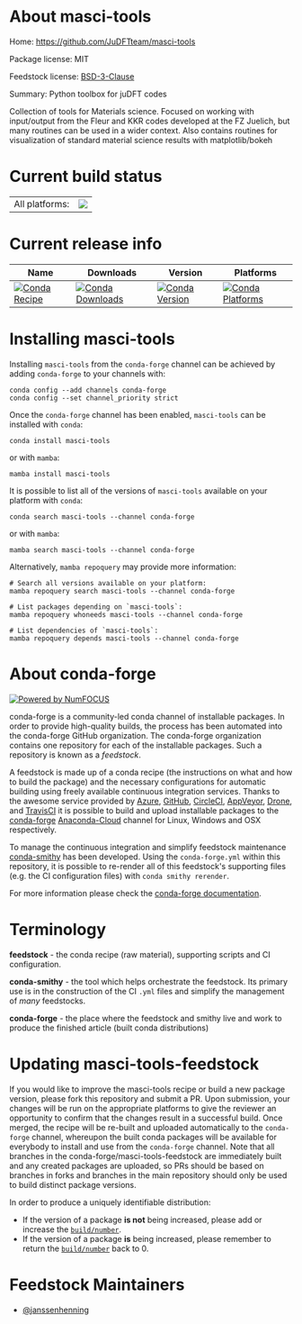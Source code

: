 About masci-tools
=================

Home: https://github.com/JuDFTteam/masci-tools

Package license: MIT

Feedstock license: [BSD-3-Clause](https://github.com/conda-forge/masci-tools-feedstock/blob/main/LICENSE.txt)

Summary: Python toolbox for juDFT codes

Collection of tools for Materials science.
Focused on working with input/output from the Fleur and KKR codes developed at the FZ Juelich,
but many routines can be used in a wider context.
Also contains routines for visualization of standard material science results with matplotlib/bokeh


Current build status
====================


<table><tr><td>All platforms:</td>
    <td>
      <a href="https://dev.azure.com/conda-forge/feedstock-builds/_build/latest?definitionId=14065&branchName=main">
        <img src="https://dev.azure.com/conda-forge/feedstock-builds/_apis/build/status/masci-tools-feedstock?branchName=main">
      </a>
    </td>
  </tr>
</table>

Current release info
====================

| Name | Downloads | Version | Platforms |
| --- | --- | --- | --- |
| [![Conda Recipe](https://img.shields.io/badge/recipe-masci--tools-green.svg)](https://anaconda.org/conda-forge/masci-tools) | [![Conda Downloads](https://img.shields.io/conda/dn/conda-forge/masci-tools.svg)](https://anaconda.org/conda-forge/masci-tools) | [![Conda Version](https://img.shields.io/conda/vn/conda-forge/masci-tools.svg)](https://anaconda.org/conda-forge/masci-tools) | [![Conda Platforms](https://img.shields.io/conda/pn/conda-forge/masci-tools.svg)](https://anaconda.org/conda-forge/masci-tools) |

Installing masci-tools
======================

Installing `masci-tools` from the `conda-forge` channel can be achieved by adding `conda-forge` to your channels with:

```
conda config --add channels conda-forge
conda config --set channel_priority strict
```

Once the `conda-forge` channel has been enabled, `masci-tools` can be installed with `conda`:

```
conda install masci-tools
```

or with `mamba`:

```
mamba install masci-tools
```

It is possible to list all of the versions of `masci-tools` available on your platform with `conda`:

```
conda search masci-tools --channel conda-forge
```

or with `mamba`:

```
mamba search masci-tools --channel conda-forge
```

Alternatively, `mamba repoquery` may provide more information:

```
# Search all versions available on your platform:
mamba repoquery search masci-tools --channel conda-forge

# List packages depending on `masci-tools`:
mamba repoquery whoneeds masci-tools --channel conda-forge

# List dependencies of `masci-tools`:
mamba repoquery depends masci-tools --channel conda-forge
```


About conda-forge
=================

[![Powered by
NumFOCUS](https://img.shields.io/badge/powered%20by-NumFOCUS-orange.svg?style=flat&colorA=E1523D&colorB=007D8A)](https://numfocus.org)

conda-forge is a community-led conda channel of installable packages.
In order to provide high-quality builds, the process has been automated into the
conda-forge GitHub organization. The conda-forge organization contains one repository
for each of the installable packages. Such a repository is known as a *feedstock*.

A feedstock is made up of a conda recipe (the instructions on what and how to build
the package) and the necessary configurations for automatic building using freely
available continuous integration services. Thanks to the awesome service provided by
[Azure](https://azure.microsoft.com/en-us/services/devops/), [GitHub](https://github.com/),
[CircleCI](https://circleci.com/), [AppVeyor](https://www.appveyor.com/),
[Drone](https://cloud.drone.io/welcome), and [TravisCI](https://travis-ci.com/)
it is possible to build and upload installable packages to the
[conda-forge](https://anaconda.org/conda-forge) [Anaconda-Cloud](https://anaconda.org/)
channel for Linux, Windows and OSX respectively.

To manage the continuous integration and simplify feedstock maintenance
[conda-smithy](https://github.com/conda-forge/conda-smithy) has been developed.
Using the ``conda-forge.yml`` within this repository, it is possible to re-render all of
this feedstock's supporting files (e.g. the CI configuration files) with ``conda smithy rerender``.

For more information please check the [conda-forge documentation](https://conda-forge.org/docs/).

Terminology
===========

**feedstock** - the conda recipe (raw material), supporting scripts and CI configuration.

**conda-smithy** - the tool which helps orchestrate the feedstock.
                   Its primary use is in the construction of the CI ``.yml`` files
                   and simplify the management of *many* feedstocks.

**conda-forge** - the place where the feedstock and smithy live and work to
                  produce the finished article (built conda distributions)


Updating masci-tools-feedstock
==============================

If you would like to improve the masci-tools recipe or build a new
package version, please fork this repository and submit a PR. Upon submission,
your changes will be run on the appropriate platforms to give the reviewer an
opportunity to confirm that the changes result in a successful build. Once
merged, the recipe will be re-built and uploaded automatically to the
`conda-forge` channel, whereupon the built conda packages will be available for
everybody to install and use from the `conda-forge` channel.
Note that all branches in the conda-forge/masci-tools-feedstock are
immediately built and any created packages are uploaded, so PRs should be based
on branches in forks and branches in the main repository should only be used to
build distinct package versions.

In order to produce a uniquely identifiable distribution:
 * If the version of a package **is not** being increased, please add or increase
   the [``build/number``](https://docs.conda.io/projects/conda-build/en/latest/resources/define-metadata.html#build-number-and-string).
 * If the version of a package **is** being increased, please remember to return
   the [``build/number``](https://docs.conda.io/projects/conda-build/en/latest/resources/define-metadata.html#build-number-and-string)
   back to 0.

Feedstock Maintainers
=====================

* [@janssenhenning](https://github.com/janssenhenning/)

